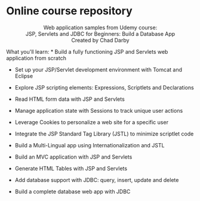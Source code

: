 # Online course repository

<p align="center">
Web application samples from Udemy course:<br>
JSP, Servlets and JDBC for Beginners: Build a Database App<br>
Created by Chad Darby
</p>
What you'll learn:
* Build a fully functioning JSP and Servlets web application from scratch

* Set up your JSP/Servlet development environment with Tomcat and Eclipse

* Explore JSP scripting elements: Expressions, Scriptlets and Declarations

* Read HTML form data with JSP and Servlets

* Manage application state with Sessions to track unique user actions

* Leverage Cookies to personalize a web site for a specific user

* Integrate the JSP Standard Tag Library (JSTL) to minimize scriptlet code

* Build a Multi-Lingual app using Internationalization and JSTL

* Build an MVC application with JSP and Servlets

* Generate HTML Tables with JSP and Servlets

* Add database support with JDBC: query, insert, update and delete

* Build a complete database web app with JDBC
